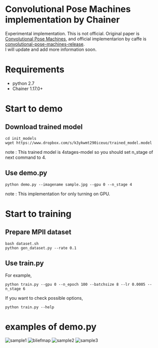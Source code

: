 # Convolutional Pose Machines implementation by Chainer
Experimental implementation. This is not official. 
Original paper is [Convolutional Pose Machines](http://www.cv-foundation.org/openaccess/content_cvpr_2016/html/Wei_Convolutional_Pose_Machines_CVPR_2016_paper.html), and official implementarion by caffe is [convolutional-pose-machines-release](https://github.com/CMU-Perceptual-Computing-Lab/convolutional-pose-machines-release).  
 I will update and add more information soon.
# Requirements
- python 2.7
- Chainer 1.17.0+
# Start to demo
## Download trained model
    cd init_models
    wget https://www.dropbox.com/s/k3ykwmt290iceuo/trained_model.model
note : This trained model is 4stages-model so you should set n_stage of next command to 4.
## Use demo.py
    python demo.py --imagename sample.jpg --gpu 0 --n_stage 4
note : This implementation for only turning on GPU.  

# Start to training
## Prepare MPII dataset
    bash dataset.sh
    python gen_dataset.py --rate 0.1
## Use train.py
For example,   

    python train.py --gpu 0 --n_epoch 100 --batchsize 8 --lr 0.0005 --n_stage 6

If you want to check possible options,

    python train.py --help
# examples of demo.py
![sample1](https://github.com/tomoyukun/convolutional-pose-machine-chainer/blob/image/output6.png)
![bliefmap](https://github.com/tomoyukun/convolutional-pose-machine-chainer/blob/image/belief_maps2.png)
![sample2](https://github.com/tomoyukun/convolutional-pose-machine-chainer/blob/image/output3.jpg)
![sample3](https://github.com/tomoyukun/convolutional-pose-machine-chainer/blob/image/output8.jpg)




